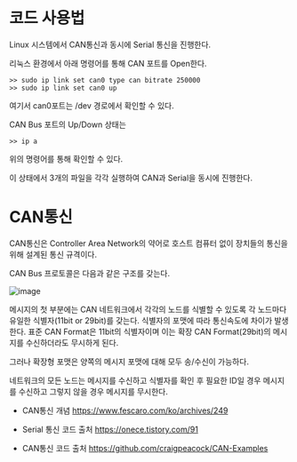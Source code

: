 # 코드 사용법
Linux 시스템에서 CAN통신과 동시에 Serial 통신을 진행한다.


리눅스 환경에서 아래 명령어를 통해 CAN 포트를 Open한다.
```
>> sudo ip link set can0 type can bitrate 250000
>> sudo ip link set can0 up
```
여기서 can0포트는 /dev 경로에서 확인할 수 있다.


CAN Bus 포트의 Up/Down 상태는
```
>> ip a
```
위의 명령어를 통해 확인할 수 있다.


이 상태에서 3개의 파일을 각각 실행하여 CAN과 Serial을 동시에 진행한다.



# CAN통신
CAN통신은 Controller Area Network의 약어로 호스트 컴퓨터 없이 장치들의 통신을 위해 설계된 통신 규격이다.


CAN Bus 프로토콜은 다음과 같은 구조를 갖는다.


![image](https://user-images.githubusercontent.com/17908016/174615744-835ee256-6c80-45ff-9f70-757f157c8f47.png)


메시지의 첫 부분에는 CAN 네트워크에서 각각의 노드를 식별할 수 있도록 각 노드마다 유일한 식별자(11bit or 29bit)를 갖는다.
식별자의 포맷에 따라 통신속도에 차이가 발생한다.
표준 CAN Format은 11bit의 식별자이며 이는 확장 CAN Format(29bit)의 메시지를 수신하더라도 무시하게 된다.


그러나 확장형 포맷은 양쪽의 메시지 포맷에 대해 모두 송/수신이 가능하다.


네트워크의 모든 노드는 메시지를 수신하고 식별자를 확인 후 필요한 ID일 경우 메시지를 수신하고 그렇지 않을 경우 메시지를 무시한다.



* CAN통신 개념
https://www.fescaro.com/ko/archives/249

* Serial 통신 코드 출처
https://onece.tistory.com/91

* CAN통신 코드 출처
https://github.com/craigpeacock/CAN-Examples
